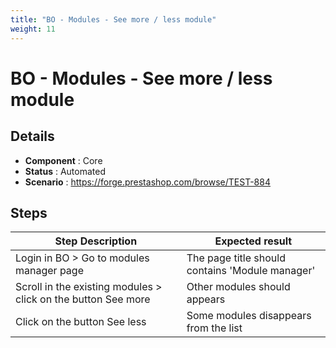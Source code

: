 ```yaml
---
title: "BO - Modules - See more / less module"
weight: 11
---
```


# BO - Modules - See more / less module
## Details
* **Component** : Core
* **Status** : Automated
* **Scenario** : https://forge.prestashop.com/browse/TEST-884

## Steps
| Step Description | Expected result |
| ----- | ----- |
| Login in BO > Go to modules manager page | The page title should contains 'Module manager' |
| Scroll in the existing modules > click on the button See more | Other modules should appears |
| Click on the button See less | Some modules disappears from the list |
